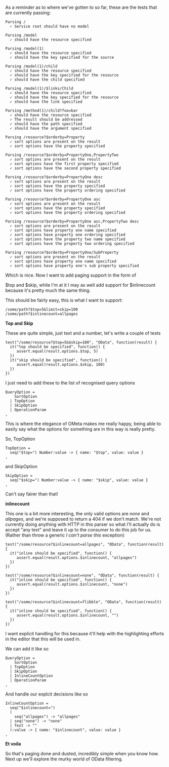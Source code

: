 As a reminder as to where we've gotten to so far, these are the tests that are currently passing:

    Parsing /
      ✓ Service root should have no model 

    Parsing /model
      ✓ should have the resource specified 

    Parsing /model(1)
      ✓ should have the resource specified 
      ✓ should have the key specified for the source 

    Parsing /model(1)/child
      ✓ should have the resource specified 
      ✓ should have the key specified for the resource 
      ✓ should have the child specified 

    Parsing /model(1)/$links/Child
      ✓ should have the resource specified 
      ✓ should have the key specified for the resource 
      ✓ should have the link specified 

    Parsing /method(1)/child?foo=bar
      ✓ should have the resource specified 
      ✓ The result should be addressed 
      ✓ should have the path specified 
      ✓ should have the argument specified 

    Parsing /resource?$orderby=Property
      ✓ sort options are present on the result 
      ✓ sort options have the property specified 

    Parsing /resource?$orderby=PropertyOne,PropertyTwo
      ✓ sort options are present on the result 
      ✓ sort options have the first property specified 
      ✓ sort options have the second property specified 

    Parsing /resource?$orderby=PropertyOne desc
      ✓ sort options are present on the result 
      ✓ sort options have the property specified 
      ✓ sort options have the property ordering specified 

    Parsing /resource?$orderby=PropertyOne asc
      ✓ sort options are present on the result 
      ✓ sort options have the property specified 
      ✓ sort options have the property ordering specified 

    Parsing /resource?$orderby=PropertyOne asc,PropertyTwo desc
      ✓ sort options are present on the result 
      ✓ sort options have property one name specified 
      ✓ sort options have property one ordering specified 
      ✓ sort options have the property two name specified 
      ✓ sort options have the property two ordering specified 

    Parsing /resource?$orderby=PropertyOne/SubProperty
      ✓ sort options are present on the result 
      ✓ sort options have property one name specified 
      ✓ sort options have property one's sub property specified 

Which is nice. Now I want to add paging support in the form of 

$top and $skip, while I'm at it I may as well add support for $inlinecount because it's pretty much the same thing.

This should be fairly easy, this is what I want to support:

    /some/path?$top=5&limit=skip=100
    /some/path?$inlinecount=allpages

**Top and Skip**

These are quite simple, just text and a number, let's write a couple of tests

    test("/some/resource?$top=5&$skip=100", "OData", function(result) {
      it("top should be specified", function() {
         assert.equal(result.options.$top, 5)
      })
      it("skip should be specified", function() {
         assert.equal(result.options.$skip, 100)
      })
    })

I just need to add these to the list of recognised query options

    QueryOption = 
        SortOption
      | TopOption
      | SkipOption
      | OperationParam
    ,

This is where the elegance of OMeta makes me really happy, being able to easily say what the options for something are in this way is really pretty.

So, TopOption

    TopOption = 
      seq("$top=") Number:value -> { name: "$top", value: value }
    ,

and SkipOption

    SkipOption = 
      seq("$skip=") Number:value -> { name: "$skip", value: value }
    ,

Can't say fairer than that!

**inlinecount**

This one is a bit more interesting, the only valid options are *none* and *allpages*, and we're supposed to return a 404 if we don't match. We're not currently doing anything with HTTP in this parser so what I'll actually do is accept "any text" and leave it up to the consumer to do this job for us. (Rather than throw a generic *I can't parse this* exception)


    test("/some/resource?$inlinecount=allpages", "OData", function(result) {
      it("inline should be specified", function() {
         assert.equal(result.options.$inlinecount, "allpages")
      })
    })

    test("/some/resource?$inlinecount=none", "OData", function(result) {
      it("inline should be specified", function() {
         assert.equal(result.options.$inlinecount, "none")
      })
    })

    test("/some/resource?$inlinecount=flibble", "OData", function(result) {
      it("inline should be specified", function() {
         assert.equal(result.options.$inlinecount, "")
      })
    })

I want explicit handling for this because it'll help with the highlighting efforts in the editor that  this will be used in.


We can add it like so

    QueryOption = 
        SortOption
      | TopOption
      | SkipOption
      | InlineCountOption
      | OperationParam
    ,

And handle our explcit decisions like so

    InlineCountOption =
      seq("$inlinecount=") 
      (
        seq("allpages") -> "allpages"
      | seq("none") -> "none"
      | Text -> ""
      ):value -> { name: "$inlinecount", value: value }
    ,

**Et voila**

So that's paging done and dusted, incredibly simple when you know how. Next up we'll explore the murky world of OData filtering.




